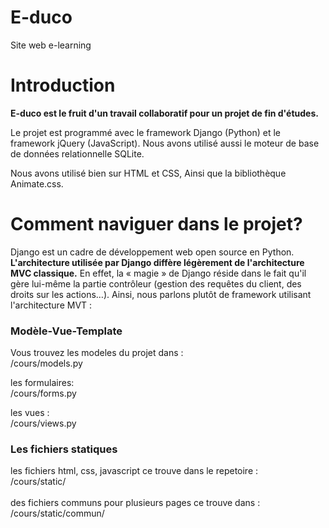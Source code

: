 # E-duco
Site web e-learning

<h1>Introduction</h1>

<b>E-duco est le fruit d'un travail collaboratif pour un projet de fin d'études.</b>

Le projet est programmé avec le framework Django (Python) et le framework jQuery (JavaScript). Nous avons utilisé aussi le moteur
de base de données relationnelle SQLite.

Nous avons utilisé bien sur HTML et CSS, Ainsi que la bibliothèque Animate.css.

<h1>Comment naviguer dans le projet?</h1>

Django est un cadre de développement web open source en Python. 
<b>L'architecture utilisée par Django diffère légèrement de l'architecture MVC classique.</b>
En effet, la « magie » de Django réside dans le fait qu'il gère lui-même la partie contrôleur (gestion des 
requêtes du client, des droits sur les actions…). Ainsi, nous parlons plutôt de framework utilisant l'architecture MVT : 


<h3>Modèle-Vue-Template</h3>

Vous trouvez les modeles du projet dans : <br>
/cours/models.py 

les formulaires:<br>
/cours/forms.py

les vues :<br>
/cours/views.py

<h3>Les fichiers statiques</h3>
les fichiers html, css, javascript ce trouve dans le repetoire :<br>
/cours/static/
<br><br>
des fichiers communs pour plusieurs pages ce trouve dans :<br>
/cours/static/commun/
